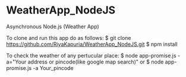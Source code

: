 # WeatherApp_NodeJS
Asynchronous Node.js (Weather App)

To clone and run this app do as follows: 
$ git clone https://github.com/RiyaKapuria/WeatherApp_NodeJS.git
$ npm install

To check the weather of any pertucular place:
$ node app-promise.js -a="Your address or pincode(like google map search)"
or
$ node app-promise.js -a Your_pincode

